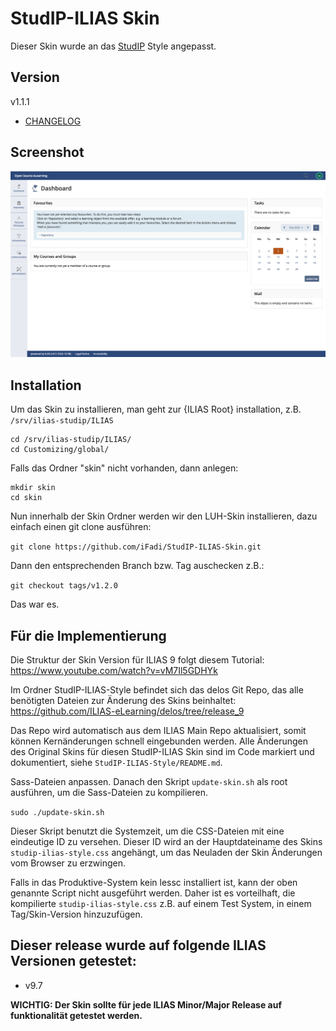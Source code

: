 # StudIP-ILIAS Skin
Dieser Skin wurde an das [StudIP](https://www.studip.de/) Style angepasst.

## Version

v1.1.1

- [CHANGELOG](CHANGELOG.md)

## Screenshot
![Screenshot](screenshots/studip-ilias-skin-1.png)

## Installation

Um das Skin zu installieren, man geht zur {ILIAS Root} installation, z.B.
`/srv/ilias-studip/ILIAS`

```
cd /srv/ilias-studip/ILIAS/
cd Customizing/global/
```


Falls das Ordner "skin" nicht vorhanden, dann anlegen:

```
mkdir skin
cd skin
```

Nun innerhalb der Skin Ordner werden wir den LUH-Skin installieren, dazu einfach einen git clone ausführen:

`git clone https://github.com/iFadi/StudIP-ILIAS-Skin.git`

Dann den entsprechenden Branch bzw. Tag auschecken z.B.:

`git checkout tags/v1.2.0`

Das war es.

## Für die Implementierung

Die Struktur der Skin Version für ILIAS 9 folgt diesem Tutorial: https://www.youtube.com/watch?v=vM7Il5GDHYk

Im Ordner StudIP-ILIAS-Style befindet sich das delos Git Repo, das alle benötigten Dateien zur Änderung des Skins beinhaltet:
https://github.com/ILIAS-eLearning/delos/tree/release_9

Das Repo wird automatisch aus dem ILIAS Main Repo aktualisiert, somit können Kernänderungen schnell eingebunden werden. Alle Änderungen des Original Skins für diesen StudIP-ILIAS Skin sind im Code markiert und dokumentiert, siehe ```StudIP-ILIAS-Style/README.md```.

Sass-Dateien anpassen. Danach den Skript `update-skin.sh` als root ausführen, um die Sass-Dateien zu kompilieren.

```sudo ./update-skin.sh```

Dieser Skript benutzt die Systemzeit, um die CSS-Dateien mit eine eindeutige ID zu versehen.
Dieser ID wird an der Hauptdateiname des Skins `studip-ilias-style.css` angehängt, um das Neuladen der Skin Änderungen vom Browser zu erzwingen.

Falls in das Produktive-System kein lessc installiert ist, kann der oben genannte Script nicht ausgeführt werden.
Daher ist es vorteilhaft, die kompilierte `studip-ilias-style.css` z.B. auf einem Test System, in einem Tag/Skin-Version hinzuzufügen.


## Dieser release wurde auf folgende ILIAS Versionen getestet:
* v9.7

<strong>WICHTIG: Der Skin sollte für jede ILIAS Minor/Major Release auf funktionalität getestet werden.</strong>
